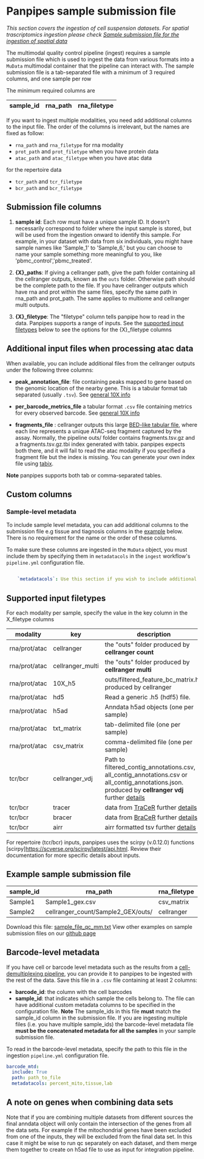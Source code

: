 
Panpipes sample submission file
===========================

*This section covers the ingestion of cell suspension datasets. For spatial trascriptomics ingestion please check [Sample submission file for the ingestion of spatial data](./setup_for_spatial_workflows.md)*

The multimodal quality control pipeline (ingest) requires a sample submission file which is used to ingest the data from various formats into a `MuData` multimodal container that the pipeline can interact with. 
The sample submission file is a tab-separated file with a minimum of 3 required columns, and one sample per row

The minimum required columns are

sample_id | rna_path | rna_filetype  
----------|----------|-------------

If you want to ingest multiple modalities, you need add additional columns to the input file. The order of the columns is irrelevant, but the names are fixed as follow:


- `rna_path` and `rna_filetype` for rna modality
- `prot_path` and `prot_filetype` when you have protein data
- `atac_path` and `atac_filetype` when you have atac data

for the repertoire data
- `tcr_path` and `tcr_filetype`
- `bcr_path` and `bcr_filetype`

## Submission file columns

1. **sample id**: Each row must have a unique sample ID. It doesn't necessarily correspond to folder where the input sample is stored, but will be used from the ingestion onward to identify this sample.
For example, in your dataset with data from six individuals, you might have sample names like 'Sample_1' to 'Sample_6,' but you can choose to name your sample something more meaningful to you, like 'pbmc_control','pbmc_treated'.

1. **{X}_paths**: If giving a cellranger path, give the path folder containing all the cellranger outputs, known as the `outs` folder. Otherwise path should be the complete path to the file. If you have cellranger outputs which have rna and prot within the same files, specify the same path in rna_path and prot_path. The same applies to multiome and cellranger multi outputs.

2. **{X}_filetype**: The "filetype" column tells panpipe how to read in the data. Panpipes supports a range of inputs. See the [supported input filetypes](#supported-input-filetypes) below to see the options for the {X}_filetype columns

## Additional input files when processing atac data

When available, you can include additional files from the cellranger outputs under the following three columns:

- **peak_annotation_file**: file containing peaks mapped to gene based on the genomic location of the nearby gene. This is a tabular format tab separated (usually `.tsv`). See [general 10X info](https://support.10xgenomics.com/single-cell-multiome-atac-gex/software/pipelines/latest/output/peak-annotations?src=social&lss=youtube&cnm=&cid=NULL)
- **per_barcode_metrics_file** a tabular format `.csv` file containing metrics for every observed barcode. See [general 10X info](https://support.10xgenomics.com/single-cell-multiome-atac-gex/software/pipelines/latest/output/per_barcode_metrics?src=social&lss=youtube&cnm=&cid=NULL)

- **fragments_file** : cellranger outputs this large [BED-like tabular file](https://support.10xgenomics.com/single-cell-multiome-atac-gex/software/pipelines/latest/output/fragments?src=social&lss=youtube&cnm=&cid=NULL), where each line represents a unique ATAC-seq fragment captured by the assay. Normally, the pipeline outs/ folder contains fragments.tsv.gz and a fragments.tsv.gz.tbi index generated with tabix. panpipes expects both there, and it will fail to read the atac modality if you specified a fragment file but the index is missing. You can generate your own index file using [tabix](https://www.htslib.org/doc/tabix.html).

**Note** panpipes supports both tab or comma-separated tables. 

## Custom columns 

### Sample-level metadata

To include sample level metadata, you can add additional columns to the submission file
e.g tissue and tiagnosis columns in the [example](#example-sample-submission-file) below. There is no requirement for the name or the order of these columns.

To make sure these columns are ingested in the `MuData` object, you must include them by specifying them in `metadatacols` in the `ingest` workflow's `pipeline.yml` configuration file.  

```yaml 

    `metadatacols`: Use this section if you wish to include additional columns specified in your submission file, such as 'sex,' 'batch,' 'diseases,' etc. Leave it empty if you don't want to include metadata.
```
## Supported input filetypes

For each modality per sample, specify the value in the key column in the X_filetype columns

modality    |key       |description
------------|----------|----------
rna/prot/atac|cellranger| the "outs" folder produced by **cellranger count**
rna/prot/atac|cellranger_multi| the "outs" folder produced by **cellranger multi**
rna/prot/atac|10X_h5   | outs/filtered_feature_bc_matrix.h5 produced by cellranger
rna/prot/atac|hd5 | Read a generic .h5 (hdf5) file.
rna/prot/atac|h5ad  | Anndata h5ad objects (one per sample)
rna/prot/atac|txt_matrix  | tab-delimited file (one per sample)
rna/prot/atac|csv_matrix  | comma-delimited file (one per sample)
tcr/bcr     |cellranger_vdj| Path to filtered_contig_annotations.csv, all_contig_annotations.csv or all_contig_annotations.json.  produced by **cellranger vdj** further [details](https://scverse.org/scirpy/latest/generated/scirpy.io.read_10x_vdj.html)
tcr/bcr     |tracer| data from [TraCeR](https://github.com/Teichlab/tracer) further [details](https://scverse.org/scirpy/latest/generated/scirpy.io.read_tracer.html)
tcr/bcr     |bracer| data from [BraCeR](https://github.com/Teichlab/bracer) further [details](https://scverse.org/scirpy/latest/generated/scirpy.io.read_bracer.html)
tcr/bcr     |airr  | airr formatted tsv further [details](https://scverse.org/scirpy/latest/generated/scirpy.io.read_airr.html#scirpy.io.read_airr)

For repertoire (tcr/bcr) inputs, panpipes uses the scirpy (v.0.12.0) functions [scirpy]<https://scverse.org/scirpy/latest/api.html>. Review their documentation for more specific details about inputs.


## Example sample submission file

| sample_id | rna_path                           | rna_filetype | prot_path                            | prot_filetype | tissue | diagnosis |
|-----------|------------------------------------|--------------|-------------------------------------|--------------|--------|-----------|
| Sample1   | Sample1_gex.csv                    | csv_matrix   | Sample1_adt.csv                     | csv_matrix   | pbmc   | healthy   |
| Sample2   | cellranger_count/Sample2_GEX/outs/ | cellranger   | cellranger_count/Sample2_CITE/outs/ | cellranger   | pbmc   | diseased  |

Download this file: [sample_file_qc_mm.txt](sample_file_qc_mm.txt)
View other examples on sample submission files on our [github page](https://github.com/DendrouLab/panpipes/tree/main/panpipes/resources)


## Barcode-level metadata

If you have cell or barcode level metadata such as the results from a [cell-demultiplexing pipeline](https://hadge.readthedocs.io/en/latest/), you can provide it to panpipes to be ingested with the rest of the data. Save this file in a `.csv` file containing at least 2 columns: 
- **barcode_id**: the column with the cell barcodes 
- **sample_id**: that indicates which sample the cells belong to.
The file can have additional custom metadata columns to be specified in the configuration file.
**Note** The sample_ids in this file **must** match the sample_id column in the submission file. If you are ingesting multiple files (i.e. you have multiple sample_ids) the barcode-level metadata file **must be the concatenated metadata for all the samples** in your sample submission file.

To read in the barcode-level metadata, specify the path to this file in the ingestion `pipeline.yml` configuration file.

```yaml
barcode_mtd:
  include: True
  path: path_to_file
  metadatacols: percent_mito,tissue,lab
```




## A note on genes when combining data sets

Note that if you are combining multiple datasets from different sources the final anndata object will only contain the intersection of the genes
from all the data sets. For example if the mitochondrial genes have been excluded from one of the inputs, they will be excluded from the final data set.
In this case it might be wise to run qc separately on each dataset, and them merge them together to create on h5ad file to use as input for
integration pipeline.

